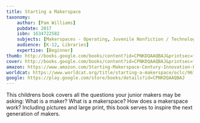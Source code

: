 ```yaml
---
title: Starting a Makerspace
taxonomy:
	author: [Pam Williams]
	pubdate: 2017
	isbn: 1634722582
	subjects: [Makerspaces - Operating, Juvenile Nonfiction / Technology / General, Juvenile Nonfiction / Computers / General, Juvenile Nonfiction / Crafts & Hobbies]
	audience: [K-12, Libraries]
	expertise: [Beginner]
thumb: http://books.google.com/books/content?id=CPNKDQAAQBAJ&printsec=frontcover&img=1&zoom=2&edge=curl&imgtk=AFLRE72L0jvCdFYtIS37xe6wh5Snp8hjEMAsneuNiujWOCAIL18ZvIUWpyNj4T8ksnanWTzORY1_h70PGol3xAiqR1KmT7oTqen0qVGUY32wYSCdxYUra6SaJHOtuX51Sl7nT7FYPbcu&source=gbs_api
cover: http://books.google.com/books/content?id=CPNKDQAAQBAJ&printsec=frontcover&img=1&zoom=6&edge=curl&imgtk=AFLRE72ESW_Dz7b7eIhpeYHVTLi71tsM7VrqOP_AAGriisWc8EhAsC_W6SZ24Y51tu5rhtUeDImFuieeHyqWVd--N4nQ2jmTdJGwtNmvRYIMAxlPwWF_bq6jUWADkNDpE6lJLye5MiaD&source=gbs_api
amazon: https://www.amazon.com/Starting-Makerspace-Century-Innovation-Library/dp/1634723244/ref=sr_1_1?keywords=Starting+a+makerspace&qid=1572883194&sr=8-1
worldcat: https://www.worldcat.org/title/starting-a-makerspace/oclc/967683126&referer=brief_results
google: https://play.google.com/store/books/details?id=CPNKDQAAQBAJ
---
```

This childrens book covers all the questions your junior makers may be asking: What is a maker?  What is a makerspace? How does a makerspace work?  Including pictures and large print, this book serves to inspire the next generation of makers.